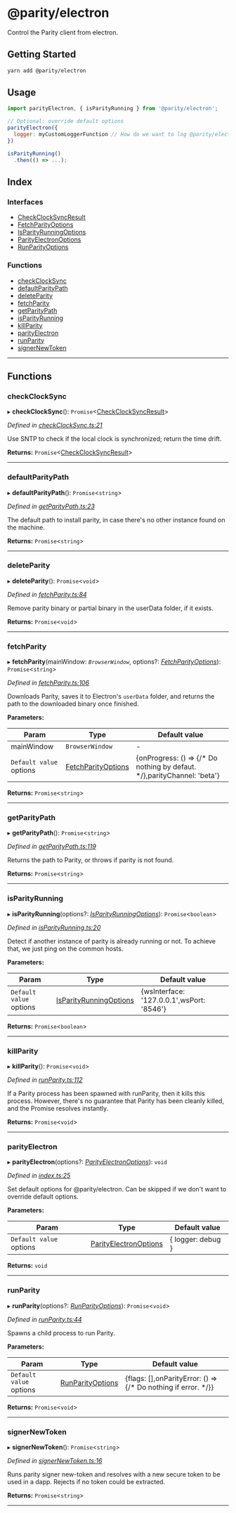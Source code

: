 
@parity/electron
================

Control the Parity client from electron.

Getting Started
---------------

```bash
yarn add @parity/electron
```

Usage
-----

```javascript
import parityElectron, { isParityRunning } from '@parity/electron';

// Optional: override default options
parityElectron({
  logger: myCustomLoggerFunction // How do we want to log @parity/electron logs? Default is `debug`
})

isParityRunning()
  .then(() => ...);
```

## Index

### Interfaces

* [CheckClockSyncResult](interfaces/checkclocksyncresult.md)
* [FetchParityOptions](interfaces/fetchparityoptions.md)
* [IsParityRunningOptions](interfaces/isparityrunningoptions.md)
* [ParityElectronOptions](interfaces/parityelectronoptions.md)
* [RunParityOptions](interfaces/runparityoptions.md)

### Functions

* [checkClockSync](#checkclocksync)
* [defaultParityPath](#defaultparitypath)
* [deleteParity](#deleteparity)
* [fetchParity](#fetchparity)
* [getParityPath](#getparitypath)
* [isParityRunning](#isparityrunning)
* [killParity](#killparity)
* [parityElectron](#parityelectron)
* [runParity](#runparity)
* [signerNewToken](#signernewtoken)

---

## Functions

<a id="checkclocksync"></a>

###  checkClockSync

▸ **checkClockSync**(): `Promise`<[CheckClockSyncResult](interfaces/checkclocksyncresult.md)>

*Defined in [checkClockSync.ts:21](https://github.com/paritytech/js-libs/blob/67fa654/packages/electron/src/checkClockSync.ts#L21)*

Use SNTP to check if the local clock is synchronized; return the time drift.

**Returns:** `Promise`<[CheckClockSyncResult](interfaces/checkclocksyncresult.md)>

___
<a id="defaultparitypath"></a>

###  defaultParityPath

▸ **defaultParityPath**(): `Promise`<`string`>

*Defined in [getParityPath.ts:23](https://github.com/paritytech/js-libs/blob/67fa654/packages/electron/src/getParityPath.ts#L23)*

The default path to install parity, in case there's no other instance found on the machine.

**Returns:** `Promise`<`string`>

___
<a id="deleteparity"></a>

###  deleteParity

▸ **deleteParity**(): `Promise`<`void`>

*Defined in [fetchParity.ts:84](https://github.com/paritytech/js-libs/blob/67fa654/packages/electron/src/fetchParity.ts#L84)*

Remove parity binary or partial binary in the userData folder, if it exists.

**Returns:** `Promise`<`void`>

___
<a id="fetchparity"></a>

###  fetchParity

▸ **fetchParity**(mainWindow: *`BrowserWindow`*, options?: *[FetchParityOptions](interfaces/fetchparityoptions.md)*): `Promise`<`string`>

*Defined in [fetchParity.ts:106](https://github.com/paritytech/js-libs/blob/67fa654/packages/electron/src/fetchParity.ts#L106)*

Downloads Parity, saves it to Electron's `userData` folder, and returns the path to the downloaded binary once finished.

**Parameters:**

| Param | Type | Default value |
| ------ | ------ | ------ |
| mainWindow | `BrowserWindow` | - |
| `Default value` options | [FetchParityOptions](interfaces/fetchparityoptions.md) |  {onProgress: () &#x3D;&gt; {/* Do nothing by defaut. */},parityChannel: &#x27;beta&#x27;} |

**Returns:** `Promise`<`string`>

___
<a id="getparitypath"></a>

###  getParityPath

▸ **getParityPath**(): `Promise`<`string`>

*Defined in [getParityPath.ts:119](https://github.com/paritytech/js-libs/blob/67fa654/packages/electron/src/getParityPath.ts#L119)*

Returns the path to Parity, or throws if parity is not found.

**Returns:** `Promise`<`string`>

___
<a id="isparityrunning"></a>

###  isParityRunning

▸ **isParityRunning**(options?: *[IsParityRunningOptions](interfaces/isparityrunningoptions.md)*): `Promise`<`boolean`>

*Defined in [isParityRunning.ts:20](https://github.com/paritytech/js-libs/blob/67fa654/packages/electron/src/isParityRunning.ts#L20)*

Detect if another instance of parity is already running or not. To achieve that, we just ping on the common hosts.

**Parameters:**

| Param | Type | Default value |
| ------ | ------ | ------ |
| `Default value` options | [IsParityRunningOptions](interfaces/isparityrunningoptions.md) |  {wsInterface: &#x27;127.0.0.1&#x27;,wsPort: &#x27;8546&#x27;} |

**Returns:** `Promise`<`boolean`>

___
<a id="killparity"></a>

###  killParity

▸ **killParity**(): `Promise`<`void`>

*Defined in [runParity.ts:112](https://github.com/paritytech/js-libs/blob/67fa654/packages/electron/src/runParity.ts#L112)*

If a Parity process has been spawned with runParity, then it kills this process. However, there's no guarantee that Parity has been cleanly killed, and the Promise resolves instantly.

**Returns:** `Promise`<`void`>

___
<a id="parityelectron"></a>

###  parityElectron

▸ **parityElectron**(options?: *[ParityElectronOptions](interfaces/parityelectronoptions.md)*): `void`

*Defined in [index.ts:25](https://github.com/paritytech/js-libs/blob/67fa654/packages/electron/src/index.ts#L25)*

Set default options for @parity/electron. Can be skipped if we don't want to override default options.

**Parameters:**

| Param | Type | Default value |
| ------ | ------ | ------ |
| `Default value` options | [ParityElectronOptions](interfaces/parityelectronoptions.md) |  { logger: debug } |

**Returns:** `void`

___
<a id="runparity"></a>

###  runParity

▸ **runParity**(options?: *[RunParityOptions](interfaces/runparityoptions.md)*): `Promise`<`void`>

*Defined in [runParity.ts:44](https://github.com/paritytech/js-libs/blob/67fa654/packages/electron/src/runParity.ts#L44)*

Spawns a child process to run Parity.

**Parameters:**

| Param | Type | Default value |
| ------ | ------ | ------ |
| `Default value` options | [RunParityOptions](interfaces/runparityoptions.md) |  {flags: [],onParityError: () &#x3D;&gt; {/* Do nothing if error. */}} |

**Returns:** `Promise`<`void`>

___
<a id="signernewtoken"></a>

###  signerNewToken

▸ **signerNewToken**(): `Promise`<`string`>

*Defined in [signerNewToken.ts:16](https://github.com/paritytech/js-libs/blob/67fa654/packages/electron/src/signerNewToken.ts#L16)*

Runs parity signer new-token and resolves with a new secure token to be used in a dapp. Rejects if no token could be extracted.

**Returns:** `Promise`<`string`>

___

